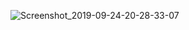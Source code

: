 ![Screenshot_2019-09-24-20-28-33-07](https://user-images.githubusercontent.com/44739367/65516459-3ea2c600-df0b-11e9-89eb-072bb6f00ca9.png)
